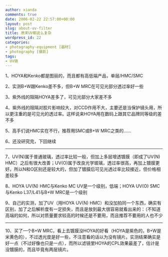 ```yaml
---
author: xianda
comments: true
date: 2006-02-22 22:57:00+00:00
layout: post
slug: about-uv-filter
title: 原来UV都这么复杂
wordpress_id: 22
categories:
- photography-equipment [器材]
- photography [摄影]
tags:
- UV镜
---
```


1、HOYA和Kenko都是图丽的，而且都有高低端产品，单层/HMC/SMC

2、实测B+W跟Kenko差不多，但B+W MRC在可见光部分透过率好一些

3、紫外线的阻隔HOYA差多了，可见光部分大家差不多

4、紫外线的阻隔对胶片影响较大，对CCD作用不大，主要还是当保护镜头用，所以更注重的是可见光的透过率。这样说来HOYA用在数码上跟其它品牌同等级的差不多

5、高手们说HMC实在不行，推荐用SMC或B+W MRC之类的……

6、还没研究完，下回继续

* * *

7、UV(N)属于普通玻璃，透过率比较一般，但加上多层增透镀膜（即成了UV(N) HMC）之后有很大改善；UV(O)属于改良光学玻璃，透过率很高，再加上镀膜更好。所以N和O区别还是较大的，但加了镀膜后可见光透过率比较接近，但价格相差较多

8、HOYA UV(N) HMC与Kenko MC UV是一个级别，低端；HOYA UV(O) SMC与Kenko L37/L41与B+W MRC是一个级别

9、自己的实测，加了UV（用HOYA UV(N) HMC）和没加拍同一个东西，确实有区别，加了之后解析度有一定损失，而且是放到最大很容易就看出来的：（不知道高端的如何，所以对质量要求较高的时候还是不要用，而且推荐不要用的人也不少

* * *

10、买了一个B+W MRC，看上去镀膜没HOYA的好看（HOYA是紫色的，B+W是米黄色的），不过透光度是好一些，不注意看的话以为没有镜片。实测结果确实是好一点（不过好像也只是一点），而所以滤镜里HOYA的CPL效果最差了，估计是没镀膜的，而且毕竟有两层镜片。
